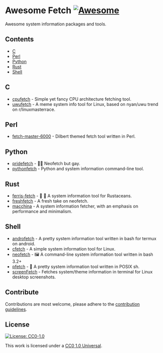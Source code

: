 # Awesome Fetch [![Awesome](https://awesome.re/badge.svg)](https://github.com/beucismis/awesome-fetch)

Awesome system information packages and tools.

## Contents

- [C](#c)
- [Perl](#perl)
- [Python](#python)
- [Rust](#rust)
- [Shell](#shell)

## C

- [cpufetch](https://github.com/Dr-Noob/cpufetch) - Simple yet fancy CPU architecture fetching tool.
- [uwufetch](https://github.com/TheDarkBug/uwufetch) - A meme system info tool for Linux, based on nyan/uwu trend on r/linuxmasterrace.

## Perl

- [fetch-master-6000](https://github.com/anhsirk0/fetch-master-6000) - Dilbert themed fetch tool written in Perl.

## Python

- [pridefetch](https://github.com/charpointer/pridefetch) - :rainbow_flag: Neofetch but gay.
- [pythonfetch](https://github.com/beucismis/pythonfetch) - Python and system information command-line tool.

## Rust

- [ferris-fetch](https://github.com/irevenko/ferris-fetch) - :art: :crab: A system information tool for Rustaceans.
- [freshfetch](https://github.com/K4rakara/freshfetch) - A fresh take on neofetch.
- [macchina](https://github.com/Macchina-CLI/macchina) - A system information fetcher, with an emphasis on performance and minimalism.

## Shell

- [androfetch](https://github.com/laraib07/androfetch) - A pretty system information tool written in bash for termux on android.
- [cfetch](https://github.com/clieg/cfetch) - A simple system information tool for Linux.
- [neofetch](https://github.com/dylanaraps/neofetch) - :framed_picture: A command-line system information tool written in bash 3.2+
- [pfetch](https://github.com/dylanaraps/pfetch) - :penguin: A pretty system information tool written in POSIX sh.
- [screenFetch](https://github.com/KittyKatt/screenFetch) - Fetches system/theme information in terminal for Linux desktop screenshots.

## Contribute

Contributions are most welcome, please adhere to the [contribution guidelines](CONTRIBUTING.md).

## License

[![License: CC0-1.0](https://licensebuttons.net/l/zero/1.0/80x15.png)](http://creativecommons.org/publicdomain/zero/1.0/)

This work is licensed under a [CC0 1.0 Universal](LICENSE).
